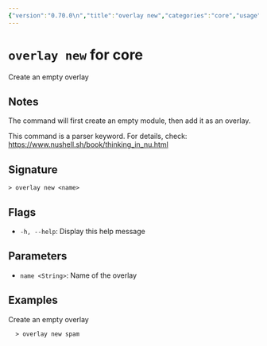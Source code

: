 ```yaml
---
{"version":"0.70.0\n","title":"overlay new","categories":"core","usage":"Create an empty overlay\n"}
---
```

<!-- THIS FILE IS GENERATED BY update_book_commands.cjs USING NUSHELL'S HELP COMMANDS.
REFRAIN FROM EDITING IT MANUALLY.-->
# <code>overlay new</code> for core

<div class='command-title'>Create an empty overlay</div>

## Notes

The command will first create an empty module, then add it as an overlay.

This command is a parser keyword. For details, check:
  https://www.nushell.sh/book/thinking_in_nu.html

## Signature

```> overlay new <name>```

## Flags

 * ```-h, --help```: Display this help message
## Parameters

 * ```name <String>```: Name of the overlay
## Examples

  Create an empty overlay
```shell
  > overlay new spam
```


